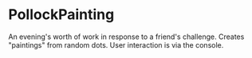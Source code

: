 # PollockPainting
An evening's worth of work in response to a friend's challenge. Creates "paintings" from random dots. User interaction is via the console. 

